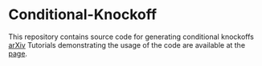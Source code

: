 # Conditional-Knockoff
This repository contains source code for generating conditional knockoffs [arXiv](https://arxiv.org/abs/1903.02806)
Tutorials demonstrating the usage of the code are available at the [page](http://lucasjanson.fas.harvard.edu/code/ConditionalKnockoffs).



